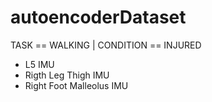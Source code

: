 # autoencoderDataset

TASK == WALKING | CONDITION == INJURED

- L5 IMU
- Rigth Leg Thigh IMU
- Right Foot Malleolus IMU
